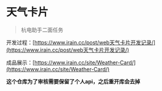 # 天气卡片

> 杭电助手二面任务

开发过程：[https://www.irain.cc/post/web天气卡片开发记录/](https://www.irain.cc/post/web天气卡片开发记录/)

成品展示：[https://www.irain.cc/site/Weather-Card/](https://www.irain.cc/site/Weather-Card/)

**这个仓库为了审核需要保留了个人api，之后重开库会去掉**